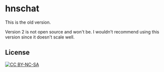 # hnschat
This is the old version. 

Version 2 is not open source and won't be. I wouldn't recommend using this version since it doesn't scale well.

## License
[![CC BY-NC-SA](https://i.creativecommons.org/l/by-nc-nd/3.0/88x31.png)](https://creativecommons.org/licenses/by-nc-sa/4.0/)
